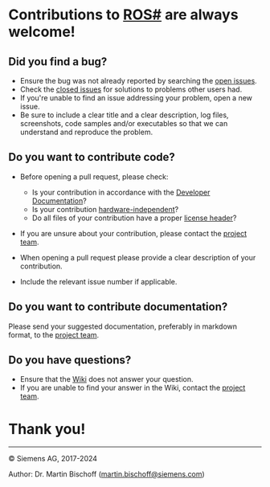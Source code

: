 # Contributions to [ROS\#](https://github.com/siemens/ros-sharp) are always welcome! #

## Did you find a bug? ##

* Ensure the bug was not already reported by searching the [open issues](https://github.com/siemens/ros-sharp/issues).
* Check the [closed issues](https://github.com/siemens/ros-sharp/issues?q=is%3Aissue+is%3Aclosed) for solutions to problems other users had.
* If you're unable to find an issue addressing your problem, open a new issue.
* Be sure to include a clear title and a clear description, log files, screenshots, code samples and/or executables so that we can understand and reproduce the problem.

## Do you want to contribute code? ##

* Before opening a pull request, please check:
    * Is your contribution in accordance with the [Developer Documentation](https://github.com/siemens/ros-sharp/wiki)?
    * Is your contribution [hardware-independent](https://github.com/siemens/ros-sharp/wiki/Dev_HardwareIndependence)?
    * Do all files of your contribution have a proper [license header](https://github.com/siemens/ros-sharp/wiki/Dev_LicenseHeaders)?

* If you are unsure about your contribution, please contact the [project team](mailto:ros-sharp@siemens.com).
* When opening a pull request please provide a clear description of your contribution.
* Include the relevant issue number if applicable.

## Do you want to contribute documentation? ##

Please send your suggested documentation, preferably in markdown format, to the [project team](mailto:ros-sharp@siemens.com).

## Do you have questions? ##

* Ensure that the [Wiki](https://github.com/siemens/ros-sharp/wiki) does not answer your question.
* If you are unable to find your answer in the Wiki, contact the [project team](mailto:ros-sharp.ct@siemens.com).

# Thank you! #

---

© Siemens AG, 2017-2024

Author: Dr. Martin Bischoff (martin.bischoff@siemens.com)
